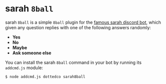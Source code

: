 # sarah `8ball`
sarah `8ball` is a simple `8ball` plugin for the [famous sarah discord bot](https://dottedco.github.io/sarah/), which given any question replies with one of the following answers randomly:
- **Yes**
- **No**
- **Maybe**
- **Ask someone else**

You can install the sarah `8ball` command in your bot by running its `addcmd.js` module:
```bash
$ node addcmd.js dottedco sarah8ball
```
